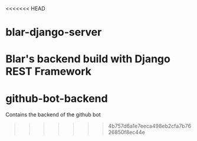 <<<<<<< HEAD
# blar-django-server
Blar's backend build with Django REST Framework
=======
# github-bot-backend
Contains the backend of the github bot
>>>>>>> 4b757d6a1e7eeca498eb2cfa7b7626850f8ec44e
